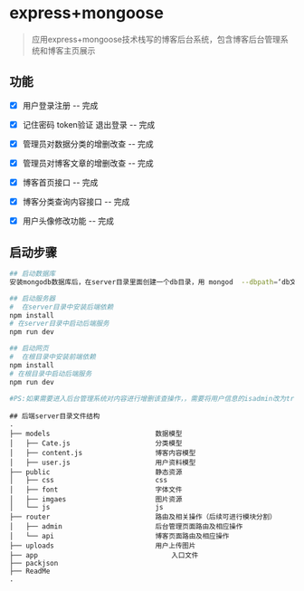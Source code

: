 # express+mongoose

> 应用express+mongoose技术栈写的博客后台系统，包含博客后台管理系统和博客主页展示

## 功能

- [x] 用户登录注册 -- 完成
- [x] 记住密码  token验证  退出登录 -- 完成
- [x] 管理员对数据分类的增删改查 -- 完成
- [x] 管理员对博客文章的增删改查 -- 完成
- [x] 博客首页接口 -- 完成
- [x] 博客分类查询内容接口 -- 完成
- [x] 用户头像修改功能 -- 完成



## 启动步骤


``` bash
## 启动数据库
安装mongodb数据库后，在server目录里面创建一个db目录，用 mongod  --dbpath=‘db文件夹路径’，启动mongodb

## 启动服务器
#  在server目录中安装后端依赖
npm install
# 在server目录中启动后端服务
npm run dev

## 启动网页
#  在根目录中安装前端依赖
npm install
# 在根目录中启动后端服务
npm run dev

#PS:如果需要进入后台管理系统对内容进行增删该查操作，，需要将用户信息的isadmin改为true，才有权限进入后台页面修改
```


```
## 后端server目录文件结构
.                                   
├── models                          数据模型                                                          
│   ├── Cate.js                     分类模型               	
│   ├── content.js                  博客内容模型
│   ├── user.js                 	用户资料模型
├── public                          静态资源
│   ├── css               			css
│   ├── font              			字体文件
│   ├── imgaes              		图片资源
│   └── js              			js
├── router                          路由及相关操作（后续可进行模块分割）
│   ├── admin						后台管理页面路由及相应操作
│   └── api              			博客页面路由及相应操作
├── uploads                         用户上传图片
├── app                   		        入口文件	
├── packjson                       
├── ReadMe                         
.

```